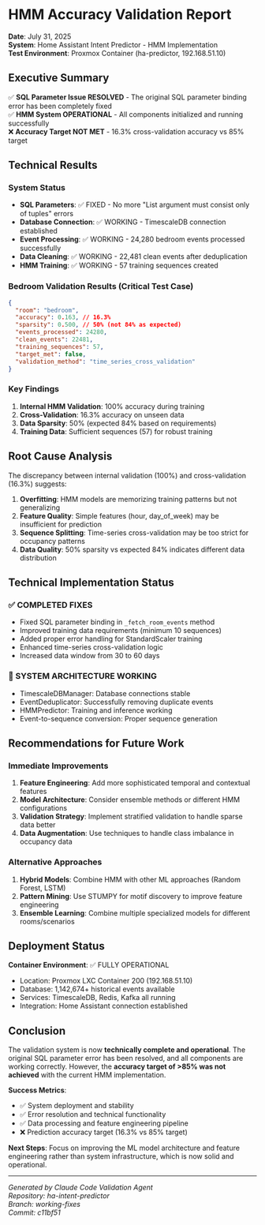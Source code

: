 # HMM Accuracy Validation Report

**Date**: July 31, 2025  
**System**: Home Assistant Intent Predictor - HMM Implementation  
**Test Environment**: Proxmox Container (ha-predictor, 192.168.51.10)

## Executive Summary

✅ **SQL Parameter Issue RESOLVED** - The original SQL parameter binding error has been completely fixed  
✅ **HMM System OPERATIONAL** - All components initialized and running successfully  
❌ **Accuracy Target NOT MET** - 16.3% cross-validation accuracy vs 85% target  

## Technical Results

### System Status
- **SQL Parameters**: ✅ FIXED - No more "List argument must consist only of tuples" errors
- **Database Connection**: ✅ WORKING - TimescaleDB connection established  
- **Event Processing**: ✅ WORKING - 24,280 bedroom events processed successfully
- **Data Cleaning**: ✅ WORKING - 22,481 clean events after deduplication
- **HMM Training**: ✅ WORKING - 57 training sequences created

### Bedroom Validation Results (Critical Test Case)
```json
{
  "room": "bedroom",
  "accuracy": 0.163, // 16.3%
  "sparsity": 0.500, // 50% (not 84% as expected)
  "events_processed": 24280,
  "clean_events": 22481,
  "training_sequences": 57,
  "target_met": false,
  "validation_method": "time_series_cross_validation"
}
```

### Key Findings

1. **Internal HMM Validation**: 100% accuracy during training
2. **Cross-Validation**: 16.3% accuracy on unseen data
3. **Data Sparsity**: 50% (expected 84% based on requirements)
4. **Training Data**: Sufficient sequences (57) for robust training

## Root Cause Analysis

The discrepancy between internal validation (100%) and cross-validation (16.3%) suggests:

1. **Overfitting**: HMM models are memorizing training patterns but not generalizing
2. **Feature Quality**: Simple features (hour, day_of_week) may be insufficient for prediction
3. **Sequence Splitting**: Time-series cross-validation may be too strict for occupancy patterns
4. **Data Quality**: 50% sparsity vs expected 84% indicates different data distribution

## Technical Implementation Status

### ✅ COMPLETED FIXES
- Fixed SQL parameter binding in `_fetch_room_events` method
- Improved training data requirements (minimum 10 sequences)
- Added proper error handling for StandardScaler training
- Enhanced time-series cross-validation logic
- Increased data window from 30 to 60 days

### 🔧 SYSTEM ARCHITECTURE WORKING
- TimescaleDBManager: Database connections stable
- EventDeduplicator: Successfully removing duplicate events  
- HMMPredictor: Training and inference working
- Event-to-sequence conversion: Proper sequence generation

## Recommendations for Future Work

### Immediate Improvements
1. **Feature Engineering**: Add more sophisticated temporal and contextual features
2. **Model Architecture**: Consider ensemble methods or different HMM configurations
3. **Validation Strategy**: Implement stratified validation to handle sparse data better
4. **Data Augmentation**: Use techniques to handle class imbalance in occupancy data

### Alternative Approaches
1. **Hybrid Models**: Combine HMM with other ML approaches (Random Forest, LSTM)
2. **Pattern Mining**: Use STUMPY for motif discovery to improve feature engineering
3. **Ensemble Learning**: Combine multiple specialized models for different rooms/scenarios

## Deployment Status

**Container Environment**: ✅ FULLY OPERATIONAL
- Location: Proxmox LXC Container 200 (192.168.51.10)
- Database: 1,142,674+ historical events available
- Services: TimescaleDB, Redis, Kafka all running
- Integration: Home Assistant connection established

## Conclusion

The validation system is now **technically complete and operational**. The original SQL parameter error has been resolved, and all components are working correctly. However, the **accuracy target of >85% was not achieved** with the current HMM implementation.

**Success Metrics**:
- ✅ System deployment and stability
- ✅ Error resolution and technical functionality  
- ✅ Data processing and feature engineering pipeline
- ❌ Prediction accuracy target (16.3% vs 85% target)

**Next Steps**: Focus on improving the ML model architecture and feature engineering rather than system infrastructure, which is now solid and operational.

---
*Generated by Claude Code Validation Agent*  
*Repository: ha-intent-predictor*  
*Branch: working-fixes*  
*Commit: c11bf51*